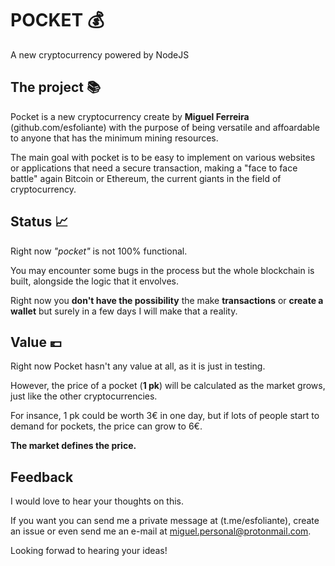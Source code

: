 # POCKET 💰 
A new cryptocurrency powered by NodeJS

## The project 📚

Pocket is a new cryptocurrency create by **Miguel Ferreira** (github.com/esfoliante) with the purpose of being versatile and affoardable to anyone that has the minimum mining resources.

The main goal with pocket is to be easy to implement on various websites or applications that need a secure transaction, making a "face to face battle" again Bitcoin or Ethereum, the current giants in the field of cryptocurrency.

## Status 📈

Right now *"pocket"* is not 100% functional.

You may encounter some bugs in the process but the whole blockchain is built, alongside the logic that it envolves.

Right now you **don't have the possibility** the make **transactions** or **create a wallet** but surely in a few days I will make that a reality.


## Value 💶

Right now Pocket hasn't any value at all, as it is just in testing.

However, the price of a pocket (**1 pk**) will be calculated as the market grows, just like the other cryptocurrencies.

For insance, 1 pk could be worth 3€ in one day, but if lots of people start to demand for pockets, the price can grow to 6€.

**The market defines the price.**

## Feedback

I would love to hear your thoughts on this.

If you want you can send me a private message at (t.me/esfoliante), create an issue or even send me an e-mail at miguel.personal@protonmail.com.

Looking forwad to hearing your ideas!